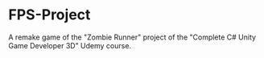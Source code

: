 # FPS-Project
A remake game of the "Zombie Runner" project of the "Complete C# Unity Game Developer 3D" Udemy course.
